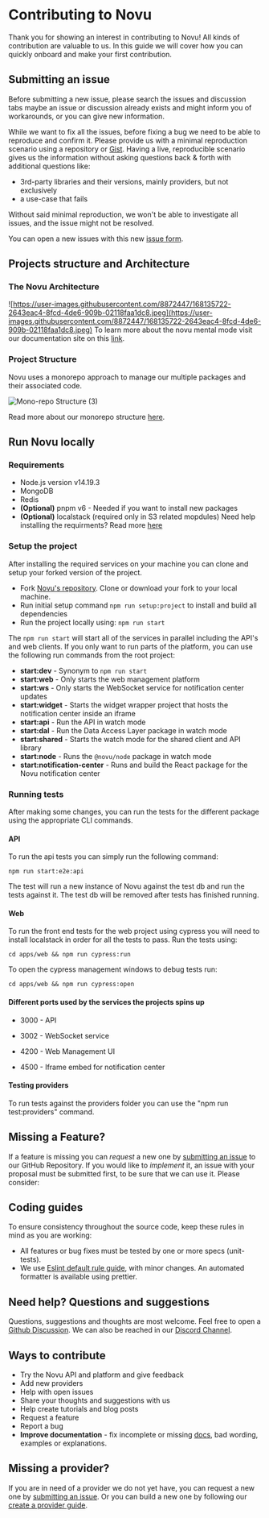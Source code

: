 # Contributing to Novu

Thank you for showing an interest in contributing to Novu! All kinds of contribution are valuable to us. In this guide we will cover how you can quickly onboard and make your first contribution.

## Submitting an issue

Before submitting a new issue, please search the issues and discussion tabs maybe an issue or discussion already exists and might inform you of workarounds, or you can give new information.

While we want to fix all the issues, before fixing a bug we need to be able to reproduce and confirm it. Please provide us with a minimal reproduction scenario using a repository or [Gist](https://gist.github.com/). Having a live, reproducible scenario gives us the information without asking questions back & forth with additional questions like:

- 3rd-party libraries and their versions, mainly providers, but not exclusively
- a use-case that fails

Without said minimal reproduction, we won't be able to investigate all issues, and the issue might not be resolved.

You can open a new issues with this new [issue form](https://github.com/novuhq/novu/issues/new).

## Projects structure and Architecture
### The Novu Architecture
![https://user-images.githubusercontent.com/8872447/168135722-2643eac4-8fcd-4de6-909b-02118faa1dc8.jpeg](https://user-images.githubusercontent.com/8872447/168135722-2643eac4-8fcd-4de6-909b-02118faa1dc8.jpeg)
To learn more about the novu mental mode visit our documentation site on this [link](https://docs.novu.co/docs/overview/architecture).

### Project Structure
Novu uses a monorepo approach to manage our multiple packages and their associated code.

![Mono-repo Structure (3)](https://user-images.githubusercontent.com/8872447/172360367-6c60d365-c77a-49bb-a2f2-85f9d7f4ddf2.jpeg)

Read more about our monorepo structure [here](https://novuhq.notion.site/Monorepo-structure-b34ab7edac334e6f9a5fe457cae3c530).

## Run Novu locally
### Requirements
- Node.js version v14.19.3
- MongoDB
- Redis
- **(Optional)** pnpm v6 - Needed if you want to install new packages
- **(Optional)** localstack (required only in S3 related mopdules)
Need help installing the requirments? Read more [here](https://www.notion.so/novuhq/Dev-Machine-Setup-98d274c80fa249b0b0be75b9a7a72acb#a0e6bf0db22f46d8a2677692f986e366)

### Setup the project
After installing the required services on your machine you can clone and setup your forked version of the project. 

- Fork [Novu's repository](https://github.com/novuhq/novu). Clone or download your fork to your local machine.
- Run initial setup command `npm run setup:project` to install and build all dependencies
- Run the project locally using: `npm run start`

The `npm run start` will start all of the services in parallel including the API's and web clients.
If you only want to run parts of the platform, you can use the following run commands from the root project:

- **start:dev** - Synonym to `npm run start`
- **start:web** - Only starts the web management platform
- **start:ws** - Only starts the WebSocket service for notification center updates
- **start:widget** - Starts the widget wrapper project that hosts the notification center inside an iframe
- **start:api** - Run the API in watch mode
- **start:dal** - Run the Data Access Layer package in watch mode
- **start:shared** - Starts the watch mode for the shared client and API library
- **start:node** - Runs the `@novu/node` package in watch mode
- **start:notification-center** - Runs and build the React package for the Novu notification center

### Running tests

After making some changes, you can run the tests for the different package using the appropriate CLI commands.

#### API
To run the api tests you can simply run the following command:
```shell
npm run start:e2e:api
```
The test will run a new instance of Novu against the test db and run the tests against it. The test db will be removed after tests has finished running.

#### Web
To run the front end tests for the web project using cypress you will need to install localstack in order for all the tests to pass.
Run the tests using: 
```shell
cd apps/web && npm run cypress:run
```

To open the cypress management windows to debug tests run: 
```shell
cd apps/web && npm run cypress:open
```

#### Different ports used by the services the projects spins up

- 3000 - API

- 3002 - WebSocket service

- 4200 - Web Management UI

- 4500 - Iframe embed for notification center

#### Testing providers
To run tests against the providers folder you can use the "npm run test:providers" command. 

## Missing a Feature?

If a feature is missing you can _request_ a new one by [submitting an issue](#submitting-an-issue) to our GitHub Repository.
If you would like to _implement_ it, an issue with your proposal must be submitted first, to be sure that we can use it. Please consider:


## Coding guides

To ensure consistency throughout the source code, keep these rules in mind as you are working:
- All features or bug fixes must be tested by one or more specs (unit-tests).
- We use [Eslint default rule guide](https://eslint.org/docs/rules/), with minor changes. An automated formatter is available using prettier.

## Need help? Questions and suggestions

Questions, suggestions and thoughts are most welcome. Feel free to open a [Github Discussion](https://github.com/novuhq/novu/discussions). We can also be reached in our [Discord Channel](https://discord.gg/heTZ9zJd).

## Ways to contribute

- Try the Novu API and platform and give feedback
- Add new providers
- Help with open issues
- Share your thoughts and suggestions with us
- Help create tutorials and blog posts
- Request a feature
- Report a bug
- **Improve documentation** - fix incomplete or missing [docs](https://docs.novu.co/), bad wording, examples or explanations.


## Missing a provider?

If you are in need of a provider we do not yet have, you can request a new one by [submitting an issue](#submitting-an-issue). Or you can build a new one by following our [create a provider guide](https://docs.novu.co/docs/community/create-provider).
